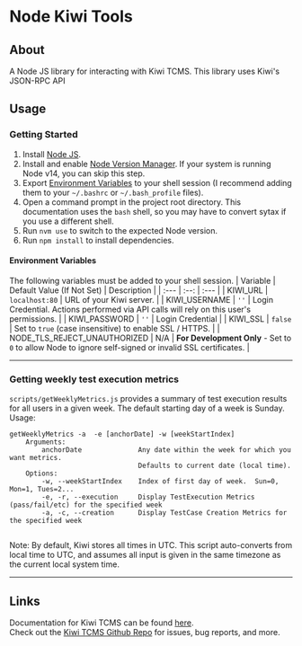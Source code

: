 # Node Kiwi Tools

## About
A Node JS library for interacting with Kiwi TCMS.
This library uses Kiwi's JSON-RPC API


## Usage

### Getting Started
1. Install [Node JS](https://nodejs.org).
2. Install and enable [Node Version Manager](https://github.com/nvm-sh/nvm).  If your system is running Node v14, you can skip this step.
3. Export [Environment Variables](#Environment-Variables) to your shell session (I recommend adding them to your `~/.bashrc` or `~/.bash_profile` files).
4. Open a command prompt in the project root directory.  This documentation uses the `bash` shell, so you may have to convert sytax if you use a different shell.
5. Run `nvm use` to switch to the expected Node version.
6. Run `npm install` to install dependencies.

#### Environment Variables
The following variables must be added to your shell session.
|	Variable	|	Default Value (If Not Set)	|	Description	|
|	:---		|	:--:			|	:---		|
|	KIWI_URL	|	`localhost:80`	|	URL of your Kiwi server.	|
|	KIWI_USERNAME	|	`''`	|	Login Credential.  Actions performed via API calls will rely on this user's permissions.	|
|	KIWI_PASSWORD	|	`''`	|	Login Credential	|
|	KIWI_SSL	|	`false`	|	Set to `true` (case insensitive) to enable SSL / HTTPS.	|
|	NODE_TLS_REJECT_UNAUTHORIZED	|	N/A	|	**For Development Only** - Set to `0` to allow Node to ignore self-signed or invalid SSL certificates.	|

---

### Getting weekly test execution metrics
`scripts/getWeeklyMetrics.js` provides a summary of test execution results for all users in a given week.  The default starting day of a week is Sunday.  
Usage:
```
getWeeklyMetrics -a  -e [anchorDate] -w [weekStartIndex]
	Arguments:
		anchorDate				Any date within the week for which you want metrics.
								Defaults to current date (local time).
	Options:
		-w, --weekStartIndex	Index of first day of week.  Sun=0, Mon=1, Tues=2...
		-e, -r, --execution		Display TestExecution Metrics (pass/fail/etc) for the specified week
		-a, -c, --creation		Display TestCase Creation Metrics for the specified week
		
```

Note:  By default, Kiwi stores all times in UTC.  This script auto-converts from local time to UTC, and assumes all input is given in the same timezone as the current local system time.

---

## Links
Documentation for Kiwi TCMS can be found [here](https://kiwitcms.readthedocs.org).  
Check out the [Kiwi TCMS Github Repo](https://github.com/kiwitcms/kiwi) for issues, bug reports, and more.  
